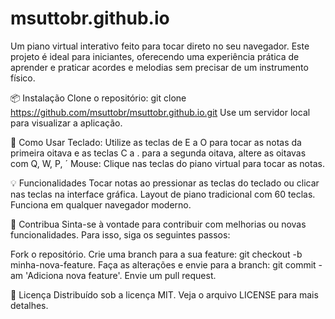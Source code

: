 # msuttobr.github.io
Um piano virtual interativo feito para tocar direto no seu navegador. Este projeto é ideal para iniciantes, oferecendo uma experiência prática de aprender e praticar acordes e melodias sem precisar de um instrumento físico.

📦 Instalação
Clone o repositório:
git clone https://github.com/msuttobr/msuttobr.github.io.git
Use um servidor local para visualizar a aplicação.

🎹 Como Usar
Teclado: Utilize as teclas de E a O para tocar as notas da primeira oitava e as teclas C a . para a segunda oitava, altere as oitavas com Q, W, P, ´
Mouse: Clique nas teclas do piano virtual para tocar as notas.

💡 Funcionalidades
Tocar notas ao pressionar as teclas do teclado ou clicar nas teclas na interface gráfica.
Layout de piano tradicional com 60 teclas.
Funciona em qualquer navegador moderno.

🚀 Contribua
Sinta-se à vontade para contribuir com melhorias ou novas funcionalidades. Para isso, siga os seguintes passos:

Fork o repositório.
Crie uma branch para a sua feature: git checkout -b minha-nova-feature.
Faça as alterações e envie para a branch: git commit -am 'Adiciona nova feature'.
Envie um pull request.

📜 Licença
Distribuído sob a licença MIT. Veja o arquivo LICENSE para mais detalhes.